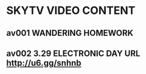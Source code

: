 # SKYTV VIDEO CONTENT
## av001 WANDERING HOMEWORK
## av002 3.29 ELECTRONIC DAY    URL http://u6.gg/snhnb
